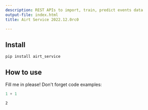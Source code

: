```yaml
---
description: REST APIs to import, train, predict events data
output-file: index.html
title: Airt Service 2022.12.0rc0

---
```



## Install

```console
pip install airt_service
```

## How to use

Fill me in please! Don't forget code examples:


```python
1 + 1
```




    2




```python

```
